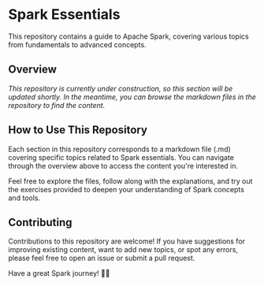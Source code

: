 # Spark Essentials
This repository contains a guide to Apache Spark, covering various topics from fundamentals to advanced concepts.

## Overview
*This repository is currently under construction, so this section will be updated shortly. In the meantime, you can browse the markdown files in the repository to find the content.* 


## How to Use This Repository
Each section in this repository corresponds to a markdown file (.md) covering specific topics related to Spark essentials. You can navigate through the overview above to access the content you're interested in.

Feel free to explore the files, follow along with the explanations, and try out the exercises provided to deepen your understanding of Spark concepts and tools.

## Contributing

Contributions to this repository are welcome! If you have suggestions for improving existing content, want to add new topics, or spot any errors, please feel free to open an issue or submit a pull request.

Have a great Spark journey! 🚀🌟

